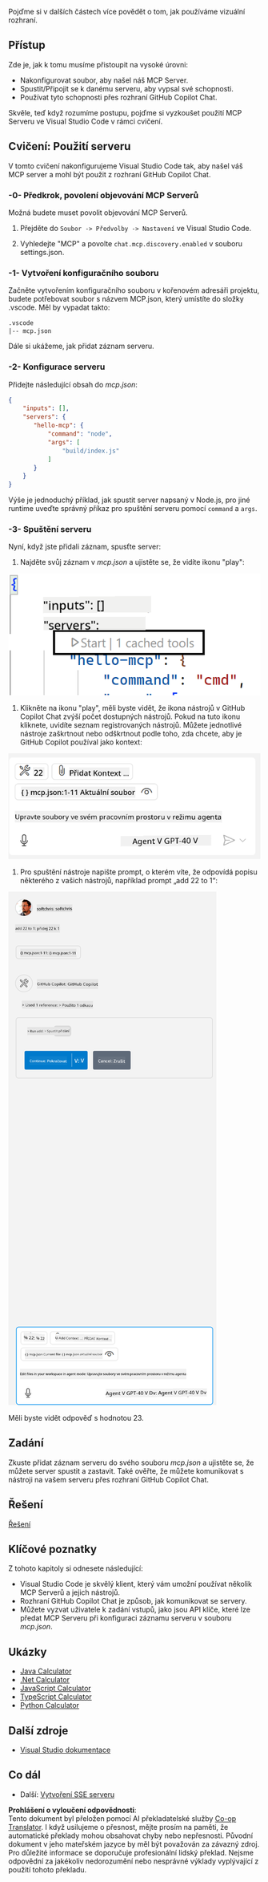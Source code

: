 <!--
CO_OP_TRANSLATOR_METADATA:
{
  "original_hash": "54e9ffc5dba01afcb8880a9949fd1881",
  "translation_date": "2025-07-04T18:37:56+00:00",
  "source_file": "03-GettingStarted/04-vscode/README.md",
  "language_code": "cs"
}
-->
Pojďme si v dalších částech více povědět o tom, jak používáme vizuální rozhraní.

## Přístup

Zde je, jak k tomu musíme přistoupit na vysoké úrovni:

- Nakonfigurovat soubor, aby našel náš MCP Server.
- Spustit/Připojit se k danému serveru, aby vypsal své schopnosti.
- Používat tyto schopnosti přes rozhraní GitHub Copilot Chat.

Skvěle, teď když rozumíme postupu, pojďme si vyzkoušet použití MCP Serveru ve Visual Studio Code v rámci cvičení.

## Cvičení: Použití serveru

V tomto cvičení nakonfigurujeme Visual Studio Code tak, aby našel váš MCP server a mohl být použit z rozhraní GitHub Copilot Chat.

### -0- Předkrok, povolení objevování MCP Serverů

Možná budete muset povolit objevování MCP Serverů.

1. Přejděte do `Soubor -> Předvolby -> Nastavení` ve Visual Studio Code.

1. Vyhledejte "MCP" a povolte `chat.mcp.discovery.enabled` v souboru settings.json.

### -1- Vytvoření konfiguračního souboru

Začněte vytvořením konfiguračního souboru v kořenovém adresáři projektu, budete potřebovat soubor s názvem MCP.json, který umístíte do složky .vscode. Měl by vypadat takto:

```text
.vscode
|-- mcp.json
```

Dále si ukážeme, jak přidat záznam serveru.

### -2- Konfigurace serveru

Přidejte následující obsah do *mcp.json*:

```json
{
    "inputs": [],
    "servers": {
       "hello-mcp": {
           "command": "node",
           "args": [
               "build/index.js"
           ]
       }
    }
}
```

Výše je jednoduchý příklad, jak spustit server napsaný v Node.js, pro jiné runtime uveďte správný příkaz pro spuštění serveru pomocí `command` a `args`.

### -3- Spuštění serveru

Nyní, když jste přidali záznam, spusťte server:

1. Najděte svůj záznam v *mcp.json* a ujistěte se, že vidíte ikonu "play":

  ![Spuštění serveru ve Visual Studio Code](../../../../translated_images/vscode-start-server.8e3c986612e3555de47e5b1e37b2f3020457eeb6a206568570fd74a17e3796ad.cs.png)  

1. Klikněte na ikonu "play", měli byste vidět, že ikona nástrojů v GitHub Copilot Chat zvýší počet dostupných nástrojů. Pokud na tuto ikonu kliknete, uvidíte seznam registrovaných nástrojů. Můžete jednotlivé nástroje zaškrtnout nebo odškrtnout podle toho, zda chcete, aby je GitHub Copilot používal jako kontext:

  ![Spuštění serveru ve Visual Studio Code](../../../../translated_images/vscode-tool.0b3bbea2fb7d8c26ddf573cad15ef654e55302a323267d8ee6bd742fe7df7fed.cs.png)

1. Pro spuštění nástroje napište prompt, o kterém víte, že odpovídá popisu některého z vašich nástrojů, například prompt „add 22 to 1“:

  ![Spuštění nástroje z GitHub Copilot](../../../../translated_images/vscode-agent.d5a0e0b897331060518fe3f13907677ef52b879db98c64d68a38338608f3751e.cs.png)

  Měli byste vidět odpověď s hodnotou 23.

## Zadání

Zkuste přidat záznam serveru do svého souboru *mcp.json* a ujistěte se, že můžete server spustit a zastavit. Také ověřte, že můžete komunikovat s nástroji na vašem serveru přes rozhraní GitHub Copilot Chat.

## Řešení

[Řešení](./solution/README.md)

## Klíčové poznatky

Z tohoto kapitoly si odnesete následující:

- Visual Studio Code je skvělý klient, který vám umožní používat několik MCP Serverů a jejich nástrojů.
- Rozhraní GitHub Copilot Chat je způsob, jak komunikovat se servery.
- Můžete vyzvat uživatele k zadání vstupů, jako jsou API klíče, které lze předat MCP Serveru při konfiguraci záznamu serveru v souboru *mcp.json*.

## Ukázky

- [Java Calculator](../samples/java/calculator/README.md)
- [.Net Calculator](../../../../03-GettingStarted/samples/csharp)
- [JavaScript Calculator](../samples/javascript/README.md)
- [TypeScript Calculator](../samples/typescript/README.md)
- [Python Calculator](../../../../03-GettingStarted/samples/python)

## Další zdroje

- [Visual Studio dokumentace](https://code.visualstudio.com/docs/copilot/chat/mcp-servers)

## Co dál

- Další: [Vytvoření SSE serveru](../05-sse-server/README.md)

**Prohlášení o vyloučení odpovědnosti**:  
Tento dokument byl přeložen pomocí AI překladatelské služby [Co-op Translator](https://github.com/Azure/co-op-translator). I když usilujeme o přesnost, mějte prosím na paměti, že automatické překlady mohou obsahovat chyby nebo nepřesnosti. Původní dokument v jeho mateřském jazyce by měl být považován za závazný zdroj. Pro důležité informace se doporučuje profesionální lidský překlad. Nejsme odpovědní za jakékoliv nedorozumění nebo nesprávné výklady vyplývající z použití tohoto překladu.